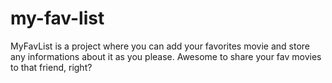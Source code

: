 # my-fav-list
MyFavList is a project where you can add your favorites movie and store any informations about it as you please. Awesome to share your fav movies to that friend, right?
